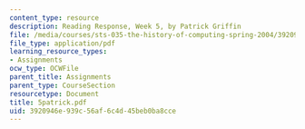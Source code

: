 ```yaml
---
content_type: resource
description: Reading Response, Week 5, by Patrick Griffin
file: /media/courses/sts-035-the-history-of-computing-spring-2004/3920946e939c56af6c4d45beb0ba8cce_5patrick.pdf
file_type: application/pdf
learning_resource_types:
- Assignments
ocw_type: OCWFile
parent_title: Assignments
parent_type: CourseSection
resourcetype: Document
title: 5patrick.pdf
uid: 3920946e-939c-56af-6c4d-45beb0ba8cce
---
```

